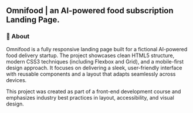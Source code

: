 ## Omnifood | an AI-powered food subscription Landing Page.

### 📖 About
Omnifood is a fully responsive landing page built for a fictional AI-powered food delivery startup. The project showcases clean HTML5 structure, modern CSS3 techniques (including Flexbox and Grid), and a mobile-first design approach. It focuses on delivering a sleek, user-friendly interface with reusable components and a layout that adapts seamlessly across devices.

This project was created as part of a front-end development course and emphasizes industry best practices in layout, accessibility, and visual design.
